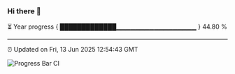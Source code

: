 ### Hi there 👋

⏳ Year progress { █████████████▁▁▁▁▁▁▁▁▁▁▁▁▁▁▁▁▁ } 44.80 %

---

⏰ Updated on Fri, 13 Jun 2025 12:54:43 GMT

![Progress Bar CI](https://github.com/DhruviPatel157/GitHub-Actions-Demo/workflows/Progress%20Bar%20CI/badge.svg)
